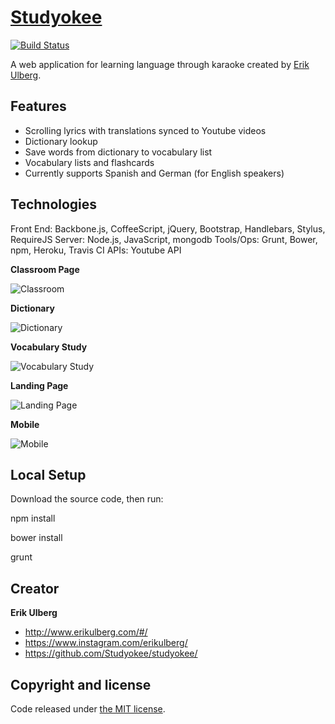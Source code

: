 # [Studyokee](http://studyokee.com)

[![Build Status](https://travis-ci.org/Studyokee/studyokee.png?branch=master)](https://travis-ci.org/Studyokee/studyokee)

A web application for learning language through karaoke created by [Erik Ulberg](http://www.erikulberg.com).

## Features

* Scrolling lyrics with translations synced to Youtube videos
* Dictionary lookup
* Save words from dictionary to vocabulary list
* Vocabulary lists and flashcards
* Currently supports Spanish and German (for English speakers)

## Technologies

Front End: Backbone.js, CoffeeScript, jQuery, Bootstrap, Handlebars, Stylus, RequireJS
Server: Node.js, JavaScript, mongodb
Tools/Ops: Grunt, Bower, npm, Heroku, Travis CI
APIs: Youtube API

**Classroom Page**

![Classroom](https://user-images.githubusercontent.com/1115068/28757858-ee2ba27c-7540-11e7-830c-e251839f1554.jpg)

**Dictionary**

![Dictionary](https://user-images.githubusercontent.com/1115068/28757856-e759ee7c-7540-11e7-9c48-27357db2c654.jpg)

**Vocabulary Study**

![Vocabulary Study](https://user-images.githubusercontent.com/1115068/28757855-e7594f26-7540-11e7-93cf-a909f0e17718.jpg)

**Landing Page**

![Landing Page](https://user-images.githubusercontent.com/1115068/28757884-6c0a9996-7541-11e7-977d-51c280d18d52.png)

**Mobile**

![Mobile](https://user-images.githubusercontent.com/1115068/28757854-e75925d2-7540-11e7-89b7-53f330569161.jpg)

## Local Setup

Download the source code, then run:

npm install

bower install

grunt

## Creator

**Erik Ulberg**

* <http://www.erikulberg.com/#/>
* <https://www.instagram.com/erikulberg/>
* <https://github.com/Studyokee/studyokee/>

## Copyright and license

Code released under [the MIT license](https://github.com/Studyokee/studyokee/blob/master/LICENSE).